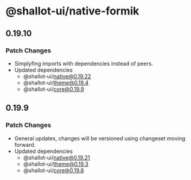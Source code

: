 # @shallot-ui/native-formik

## 0.19.10

### Patch Changes

- Simplyfing imports with dependencies instead of peers.
- Updated dependencies
  - @shallot-ui/native@0.19.22
  - @shallot-ui/theme@0.19.4
  - @shallot-ui/core@0.19.9

## 0.19.9

### Patch Changes

- General updates, changes will be versioned using changeset moving forward.
- Updated dependencies
  - @shallot-ui/native@0.19.21
  - @shallot-ui/theme@0.19.3
  - @shallot-ui/core@0.19.8
